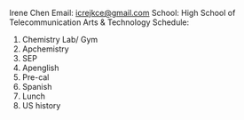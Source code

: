 Irene Chen 
Email: icrejkce@gmail.com
School: High School of Telecommunication Arts & Technology
Schedule:
1. Chemistry Lab/ Gym
2. Apchemistry 
3. SEP
4. Apenglish
5. Pre-cal
6. Spanish
7. Lunch
8. US history